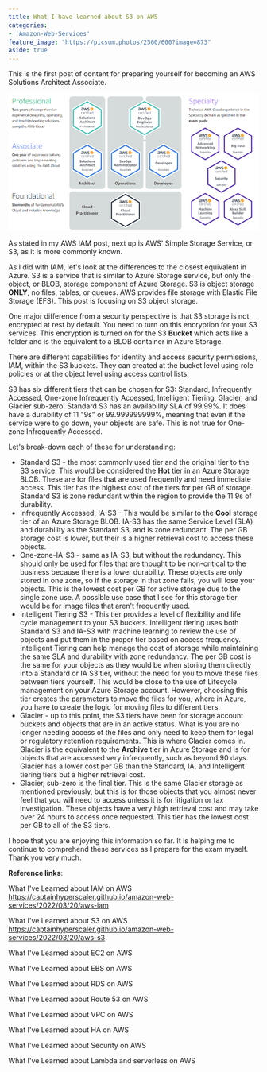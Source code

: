 ```yaml
---
title: What I have learned about S3 on AWS
categories:
- 'Amazon-Web-Services'
feature_image: "https://picsum.photos/2560/600?image=873"
aside: true
---
```


This is the first post of content for preparing yourself for becoming an AWS Solutions Architect Associate.

![](images/../../images/Wordpress-Images/awscerts.png)

As stated in my AWS IAM post, next up is AWS' Simple Storage Service, or S3, as it is more commonly known.

As I did with IAM, let's look at the differences to the closest equivalent in Azure.  S3 is a service that is similar to Azure Storage service, but only the object, or BLOB, storage component of Azure Storage.  S3 is object storage **ONLY**, no files, tables, or queues. AWS provides file storage with Elastic File Storage (EFS). This post is focusing on S3 object storage.

One major difference from a security perspective is that S3 storage is not encrypted at rest by default.  You need to turn on this encryption for your S3 services.  This encryption is turned on for the S3 **Bucket** which acts like a folder and is the equivalent to a BLOB container in Azure Storage.

There are different capabilities for identity and access security permissions, IAM, within the S3 buckets.  They can created at the bucket level using role policies or at the object level using access control lists. 

S3 has six different tiers that can be chosen for S3: Standard, Infrequently Accessed, One-zone Infrequently Accessed, Intelligent Tiering, Glacier, and Glacier sub-zero.  Standard S3 has an availability SLA of 99.99%.  It does have a durability of 11 "9s" or 99.999999999%, meaning that even if the service were to go down, your objects are safe. This is not true for One-zone Infrequently Accessed.

Let's break-down each of these for understanding:
- Standard S3 - the most commonly used tier and the original tier to the S3 service.  This would be considered the **Hot** tier in an Azure Storage BLOB.  These are for files that are used frequently and need immediate access.  This tier has the highest cost of the tiers for per GB of storage.  Standard S3 is zone redundant within the region to provide the 11 9s of durability.
- Infrequently Accessed, IA-S3 - This would be similar to the **Cool** storage tier of an Azure Storage BLOB.  IA-S3 has the same Service Level (SLA) and durability as the Standard S3, and is zone redundant.  The per GB storage cost is lower, but their is a higher retrieval cost to access these objects.
- One-zone-IA-S3 - same as IA-S3, but without the redundancy.  This should only be used for files that are thought to be non-critical to the business because there is a lower durability.  These objects are only stored in one zone, so if the storage in that zone fails, you will lose your objects.  This is the lowest cost per GB for active storage due to the single zone use. A possible use case that I see for this storage tier would be for image files that aren't frequently used.
- Intelligent Tiering S3 - This tier provides a level of flexibility and life cycle management to your S3 buckets.  Intelligent tiering uses both Standard S3 and IA-S3 with machine learning to review the use of objects and put them in the proper tier based on access frequency.  Intelligent Tiering can help manage the cost of storage while maintaining the same SLA and durability with zone redundancy.  The per GB cost is the same for your objects as they would be when storing them directly into a Standard or IA S3 tier, without the need for you to move these files between tiers yourself.  This would be close to the use of Lifecycle management on your Azure Storage account. However, choosing this tier creates the parameters to move the files for you, where in Azure, you have to create the logic for moving files to different tiers.
- Glacier - up to this point, the S3 tiers have been for storage account buckets and objects that are in an active status.  What is you are no longer needing access of the files and only need to keep them for legal or regulatory retention requirements.  This is where Glacier comes in.  Glacier is the equivalent to the **Archive** tier in Azure Storage and is for objects that are accessed very infrequently, such as beyond 90 days.  Glacier has a lower cost per GB than the Standard, IA, and Intelligent tiering tiers but a higher retrieval cost.  
- Glacier, sub-zero is the final tier.  This is the same Glacier storage as mentioned previously, but this is for those objects that you almost never feel that you will need to access unless it is for litigation or tax investigation.  These objects have a very high retrieval cost and may take over 24 hours to access once requested.  This tier has the lowest cost per GB to all of the S3 tiers.



I hope that you are enjoying this information so far.  It is helping me to continue to comprehend these services as I prepare for the exam myself.  Thank you very much.

**Reference links**:

What I've Learned about IAM on AWS
<https://captainhyperscaler.github.io/amazon-web-services/2022/03/20/aws-iam> 

What I've Learned about S3 on AWS
<https://captainhyperscaler.github.io/amazon-web-services/2022/03/20/aws-s3> 

What I've Learned about EC2 on AWS

What I've Learned about EBS on AWS

What I've Learned about RDS on AWS

What I've Learned about Route 53 on AWS

What I've Learned about VPC on AWS

What I've Learned about HA on AWS

What I've Learned about Security on AWS

What I've Learned about Lambda and serverless on AWS


